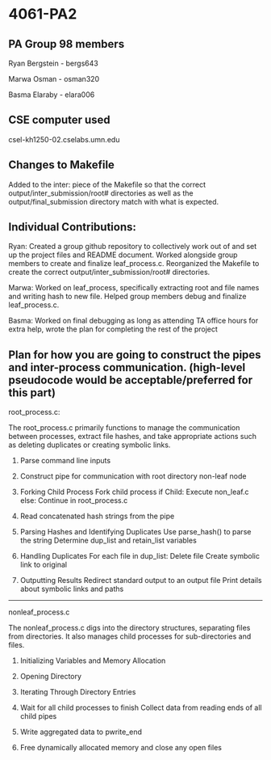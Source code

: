 # 4061-PA2

## PA Group 98 members

Ryan Bergstein - bergs643

Marwa Osman - osman320

Basma Elaraby - elara006

## CSE computer used

csel-kh1250-02.cselabs.umn.edu

## Changes to Makefile

Added to the inter: piece of the Makefile so that the correct output/inter_submission/root# directories as well as the output/final_submission directory match with what is expected.

## Individual Contributions: 

Ryan: Created a group github repository to collectively work out of and set up the project files and README document. Worked alongside group members to create and finalize leaf_process.c. Reorganized the Makefile to create the correct output/inter_submission/root# directories.

Marwa: Worked on leaf_process, specifically extracting root and file names and writing hash to new file. Helped group members debug and finalize leaf_process.c. 

Basma: Worked on final debugging as long as attending TA office hours for extra help, wrote the plan for completing the rest of the project

## Plan for how you are going to construct the pipes and inter-process communication. (high-level pseudocode would be acceptable/preferred for this part)

root_process.c:

The root_process.c primarily functions to manage the communication between processes, extract file hashes, and take appropriate actions such as deleting duplicates or creating symbolic links.

1. Parse command line inputs

2. Construct pipe for communication with root directory non-leaf node

3. Forking Child Process
Fork child process 
if Child:
    Execute non_leaf.c
else:
    Continue in root_process.c

4. Read concatenated hash strings from the pipe

5. Parsing Hashes and Identifying Duplicates
Use parse_hash() to parse the string
Determine dup_list and retain_list variables

6. Handling Duplicates
For each file in dup_list:
    Delete file
    Create symbolic link to original

7. Outputting Results
Redirect standard output to an output file
Print details about symbolic links and paths

---

nonleaf_process.c

The nonleaf_process.c digs into the directory structures, separating files from directories. It also manages child processes for sub-directories and files.

1. Initializing Variables and Memory Allocation

2. Opening Directory

3. Iterating Through Directory Entries

4. Wait for all child processes to finish
Collect data from reading ends of all child pipes

5. Write aggregated data to pwrite_end

6. Free dynamically allocated memory and close any open files

